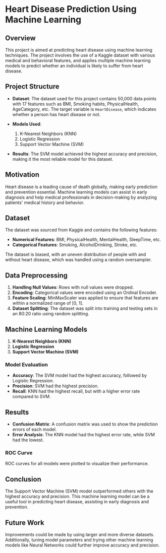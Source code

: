 # Heart Disease Prediction Using Machine Learning

## Overview
This project is aimed at predicting heart disease using machine learning techniques. The project involves the use of a Kaggle dataset with various medical and behavioral features, and applies multiple machine learning models to predict whether an individual is likely to suffer from heart disease.

## Project Structure

- **Dataset**: The dataset used for this project contains 50,000 data points with 17 features such as BMI, Smoking habits, PhysicalHealth, AgeCategory, etc. The target variable is `HeartDisease`, which indicates whether a person has heart disease or not.
  
- **Models Used**:
  1. K-Nearest Neighbors (KNN)
  2. Logistic Regression
  3. Support Vector Machine (SVM)

- **Results**: The SVM model achieved the highest accuracy and precision, making it the most reliable model for this dataset.

## Motivation
Heart disease is a leading cause of death globally, making early prediction and prevention essential. Machine learning models can assist in early diagnosis and help medical professionals in decision-making by analyzing patients' medical history and behavior.

## Dataset
The dataset was sourced from Kaggle and contains the following features:
- **Numerical Features**: BMI, PhysicalHealth, MentalHealth, SleepTime, etc.
- **Categorical Features**: Smoking, AlcoholDrinking, Stroke, etc.
  
The dataset is biased, with an uneven distribution of people with and without heart disease, which was handled using a random oversampler.

## Data Preprocessing
1. **Handling Null Values**: Rows with null values were dropped.
2. **Encoding**: Categorical values were encoded using an Ordinal Encoder.
3. **Feature Scaling**: MinMaxScaler was applied to ensure that features are within a normalized range of [0, 1].
4. **Dataset Splitting**: The dataset was split into training and testing sets in an 80:20 ratio using random splitting.

## Machine Learning Models
1. **K-Nearest Neighbors (KNN)**
2. **Logistic Regression**
3. **Support Vector Machine (SVM)**

### Model Evaluation
- **Accuracy**: The SVM model had the highest accuracy, followed by Logistic Regression.
- **Precision**: SVM had the highest precision.
- **Recall**: KNN had the highest recall, but with a higher error rate compared to SVM.

## Results
- **Confusion Matrix**: A confusion matrix was used to show the prediction errors of each model.
- **Error Analysis**: The KNN model had the highest error rate, while SVM had the lowest.

### ROC Curve
ROC curves for all models were plotted to visualize their performance.

## Conclusion
The Support Vector Machine (SVM) model outperformed others with the highest accuracy and precision. This machine learning model can be a useful tool in predicting heart disease, assisting in early diagnosis and prevention.

## Future Work
Improvements could be made by using larger and more diverse datasets. Additionally, tuning model parameters and trying other machine learning models like Neural Networks could further improve accuracy and precision.
